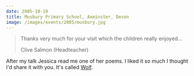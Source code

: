 ```yaml
---
date: 2005-10-10
title: Musbury Primary School, Axminster, Devon
image: /images/events/2005/musbury.jpg
---
```


> Thanks very much for your visit which the children really enjoyed...
> 
> <footer>Clive Salmon (Headteacher)</footer>

After my talk Jessica read me one of her poems. I liked it so much I thought I'd share it with you. It's called [Wolf](/images/events/2005/jessica-poem.jpg).

